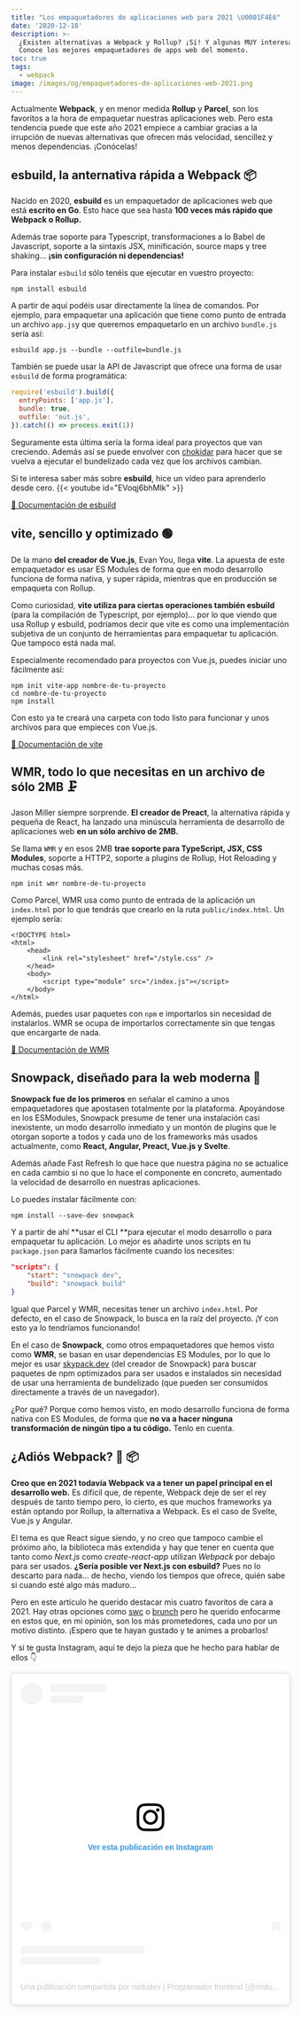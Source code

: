 ```yaml
---
title: "Los empaquetadores de aplicaciones web para 2021 \U0001F4E6"
date: '2020-12-18'
description: >-
  ¿Existen alternativas a Webpack y Rollup? ¡Sí! Y algunas MUY interesantes.
  Conoce los mejores empaquetadores de apps web del momento.
toc: true
tags:
  - webpack
image: /images/og/empaquetadores-de-aplicaciones-web-2021.png
---
```


Actualmente **Webpack**, y en menor medida **Rollup** y **Parcel**, son los favoritos a la hora de empaquetar nuestras aplicaciones web. Pero esta tendencia puede que este año 2021 empiece a cambiar gracias a la irrupción de nuevas alternativas que ofrecen más velocidad, sencillez y menos dependencias. ¡Conócelas!

## esbuild, la anternativa rápida a Webpack 📦

Nacido en 2020, **esbuild** es un empaquetador de aplicaciones web que está **escrito en Go**. Esto hace que sea hasta **100 veces más rápido que Webpack o Rollup.**

Además trae soporte para Typescript, transformaciones a lo Babel de Javascript, soporte a la sintaxis JSX, minificación, source maps y tree shaking... **¡sin configuración ni dependencias!**

Para instalar `esbuild` sólo tenéis que ejecutar en vuestro proyecto:
```
npm install esbuild
```

A partir de aquí podéis usar directamente la línea de comandos. Por ejemplo, para empaquetar una aplicación que tiene como punto de entrada un archivo `app.js`y que queremos empaquetarlo en un archivo `bundle.js` sería así:
```
esbuild app.js --bundle --outfile=bundle.js
```

También se puede usar la API de Javascript que ofrece una forma de usar `esbuild` de forma programática:

```js
require('esbuild').build({
  entryPoints: ['app.js'],
  bundle: true,
  outfile: 'out.js',
}).catch(() => process.exit(1))
```

Seguramente esta última sería la forma ideal para proyectos que van creciendo. Además así se puede envolver con [chokidar](https://github.com/paulmillr/chokidar) para hacer que se vuelva a ejecutar el bundelizado cada vez que los archivos cambian.

Si te interesa saber más sobre **esbuild**, hice un vídeo para aprenderlo desde cero.
{{< youtube id="EVoqj6bhMlk" >}}

[🔗 Documentación de esbuild](https://esbuild.github.io/getting-started/#build-scripts)

## vite, sencillo y optimizado 🟢

De la mano **del creador de Vue.js**, Evan You, llega **vite**. La apuesta de este empaquetador es usar ES Modules de forma que en modo desarrollo funciona de forma nativa, y super rápida, mientras que en producción se empaqueta con Rollup.

Como curiosidad, **vite utiliza para ciertas operaciones también esbuild** (para la compilación de Typescript, por ejemplo)... por lo que viendo que usa Rollup y esbuild, podríamos decir que vite es como una implementación subjetiva de un conjunto de herramientas para empaquetar tu aplicación. Que tampoco está nada mal.

Especialmente recomendado para proyectos con Vue.js, puedes iniciar uno fácilmente así:
```
npm init vite-app nombre-de-tu-proyecto
cd nombre-de-tu-proyecto
npm install
```

Con esto ya te creará una carpeta con todo listo para funcionar y unos archivos para que empieces con Vue.js.

[🔗 Documentación de vite](https://esbuild.github.io/getting-started/)

## WMR, todo lo que necesitas en un archivo de sólo 2MB 🗜

Jason Miller siempre sorprende. **El creador de Preact**, la alternativa rápida y pequeña de React, ha lanzado una minúscula herramienta de desarrollo de aplicaciones web **en un sólo archivo de 2MB.**

Se llama `WMR` y en esos 2MB **trae soporte para TypeScript, JSX, CSS Modules**, soporte a HTTP2, soporte a plugins de Rollup, Hot Reloading y muchas cosas más.

```
npm init wmr nombre-de-tu-proyecto
```

Como Parcel, WMR usa como punto de entrada de la aplicación un `index.html` por lo que tendrás que crearlo en la ruta `public/index.html`. Un ejemplo sería:

```
<!DOCTYPE html>
<html>
	<head>
		<link rel="stylesheet" href="/style.css" />
	</head>
	<body>
		<script type="module" src="/index.js"></script>
	</body>
</html>
```

Además, puedes usar paquetes con `npm` e importarlos sin necesidad de instalarlos. WMR se ocupa de importarlos correctamente sin que tengas que encargarte de nada.

[🔗 Documentación de WMR](https://github.com/preactjs/wmr)

## Snowpack, diseñado para la web moderna 🚀

**Snowpack fue de los primeros** en señalar el camino a unos empaquetadores que apostasen totalmente por la plataforma. Apoyándose en los ESModules, Snowpack presume de tener una instalación casi inexistente, un modo desarrollo inmediato y un montón de plugins que le otorgan soporte a todos y cada uno de los frameworks más usados actualmente, como **React, Angular, Preact, Vue.js y Svelte**.

Además añade Fast Refresh lo que hace que nuestra página no se actualice en cada cambio si no que lo hace el componente en concreto, aumentado la velocidad de desarrollo en nuestras aplicaciones.

Lo puedes instalar fácilmente con:

```
npm install --save-dev snowpack
```

Y a partir de ahí **usar el CLI **para ejecutar el modo desarrollo o para empaquetar tu aplicación. Lo mejor es añadirte unos scripts en tu `package.json` para llamarlos fácilmente cuando los necesites:

```json
"scripts": {
    "start": "snowpack dev",
    "build": "snowpack build"
}
```

Igual que Parcel y WMR, necesitas tener un archivo `index.html`. Por defecto, en el caso de Snowpack, lo busca en la raíz del proyecto. ¡Y con esto ya lo tendríamos funcionando!

En el caso de **Snowpack**, como otros empaquetadores que hemos visto como **WMR**, se basan en usar dependencias ES Modules, por lo que lo mejor es usar [skypack.dev](https://www.skypack.dev/) (del creador de Snowpack) para buscar paquetes de npm optimizados para ser usados e instalados sin necesidad de usar una herramienta de bundelizado (que pueden ser consumidos directamente a través de un navegador).

¿Por qué? Porque como hemos visto, en modo desarrollo funciona de forma nativa con ES Modules, de forma que **no va a hacer ninguna transformación de ningún tipo a tu código.** Tenlo en cuenta.

## ¿Adiós Webpack? 👋 📦

**Creo que en 2021 todavía Webpack va a tener un papel principal en el desarrollo web.** Es difícil que, de repente, Webpack deje de ser el rey después de tanto tiempo pero, lo cierto, es que muchos frameworks ya están optando por Rollup, la alternativa a Webpack. Es el caso de Svelte, Vue.js y Angular.

El tema es que React sigue siendo, y no creo que tampoco cambie el próximo año, la biblioteca más extendida y hay que tener en cuenta que tanto como *Next.js* como *create-react-app* utilizan *Webpack* por debajo para ser usados. **¿Sería posible ver Next.js con esbuild?** Pues no lo descarto para nada... de hecho, viendo los tiempos que ofrece, quién sabe si cuando esté algo más maduro...

Pero en este artículo he querido destacar mis cuatro favoritos de cara a 2021. Hay otras opciones como [swc](https://github.com/swc-project/swc) o [brunch](https://brunch.io/) pero he querido enfocarme en estos que, en mi opinión, son los más prometedores, cada uno por un motivo distinto. ¡Espero que te hayan gustado y te animes a probarlos!

Y si te gusta Instagram, aquí te dejo la pieza que he hecho para hablar de ellos 👇

<div style='display: flex; justify-content: center; align-items: center; text-align: center'>
<blockquote class="instagram-media" data-instgrm-captioned data-instgrm-permalink="https://www.instagram.com/p/CI8ee4BgDcw/?utm_source=ig_embed&amp;utm_campaign=loading" data-instgrm-version="13" style=" background:#FFF; border:0; border-radius:3px; box-shadow:0 0 1px 0 rgba(0,0,0,0.5),0 1px 10px 0 rgba(0,0,0,0.15); margin: 1px; max-width:540px; min-width:326px; padding:0; width:99.375%; width:-webkit-calc(100% - 2px); width:calc(100% - 2px);"><div style="padding:16px;"> <a href="https://www.instagram.com/p/CI8ee4BgDcw/?utm_source=ig_embed&amp;utm_campaign=loading" style=" background:#FFFFFF; line-height:0; padding:0 0; text-align:center; text-decoration:none; width:100%;" target="_blank"> <div style=" display: flex; flex-direction: row; align-items: center;"> <div style="background-color: #F4F4F4; border-radius: 50%; flex-grow: 0; height: 40px; margin-right: 14px; width: 40px;"></div> <div style="display: flex; flex-direction: column; flex-grow: 1; justify-content: center;"> <div style=" background-color: #F4F4F4; border-radius: 4px; flex-grow: 0; height: 14px; margin-bottom: 6px; width: 100px;"></div> <div style=" background-color: #F4F4F4; border-radius: 4px; flex-grow: 0; height: 14px; width: 60px;"></div></div></div><div style="padding: 19% 0;"></div> <div style="display:block; height:50px; margin:0 auto 12px; width:50px;"><svg width="50px" height="50px" viewBox="0 0 60 60" version="1.1" xmlns="https://www.w3.org/2000/svg" xmlns:xlink="https://www.w3.org/1999/xlink"><g stroke="none" stroke-width="1" fill="none" fill-rule="evenodd"><g transform="translate(-511.000000, -20.000000)" fill="#000000"><g><path d="M556.869,30.41 C554.814,30.41 553.148,32.076 553.148,34.131 C553.148,36.186 554.814,37.852 556.869,37.852 C558.924,37.852 560.59,36.186 560.59,34.131 C560.59,32.076 558.924,30.41 556.869,30.41 M541,60.657 C535.114,60.657 530.342,55.887 530.342,50 C530.342,44.114 535.114,39.342 541,39.342 C546.887,39.342 551.658,44.114 551.658,50 C551.658,55.887 546.887,60.657 541,60.657 M541,33.886 C532.1,33.886 524.886,41.1 524.886,50 C524.886,58.899 532.1,66.113 541,66.113 C549.9,66.113 557.115,58.899 557.115,50 C557.115,41.1 549.9,33.886 541,33.886 M565.378,62.101 C565.244,65.022 564.756,66.606 564.346,67.663 C563.803,69.06 563.154,70.057 562.106,71.106 C561.058,72.155 560.06,72.803 558.662,73.347 C557.607,73.757 556.021,74.244 553.102,74.378 C549.944,74.521 548.997,74.552 541,74.552 C533.003,74.552 532.056,74.521 528.898,74.378 C525.979,74.244 524.393,73.757 523.338,73.347 C521.94,72.803 520.942,72.155 519.894,71.106 C518.846,70.057 518.197,69.06 517.654,67.663 C517.244,66.606 516.755,65.022 516.623,62.101 C516.479,58.943 516.448,57.996 516.448,50 C516.448,42.003 516.479,41.056 516.623,37.899 C516.755,34.978 517.244,33.391 517.654,32.338 C518.197,30.938 518.846,29.942 519.894,28.894 C520.942,27.846 521.94,27.196 523.338,26.654 C524.393,26.244 525.979,25.756 528.898,25.623 C532.057,25.479 533.004,25.448 541,25.448 C548.997,25.448 549.943,25.479 553.102,25.623 C556.021,25.756 557.607,26.244 558.662,26.654 C560.06,27.196 561.058,27.846 562.106,28.894 C563.154,29.942 563.803,30.938 564.346,32.338 C564.756,33.391 565.244,34.978 565.378,37.899 C565.522,41.056 565.552,42.003 565.552,50 C565.552,57.996 565.522,58.943 565.378,62.101 M570.82,37.631 C570.674,34.438 570.167,32.258 569.425,30.349 C568.659,28.377 567.633,26.702 565.965,25.035 C564.297,23.368 562.623,22.342 560.652,21.575 C558.743,20.834 556.562,20.326 553.369,20.18 C550.169,20.033 549.148,20 541,20 C532.853,20 531.831,20.033 528.631,20.18 C525.438,20.326 523.257,20.834 521.349,21.575 C519.376,22.342 517.703,23.368 516.035,25.035 C514.368,26.702 513.342,28.377 512.574,30.349 C511.834,32.258 511.326,34.438 511.181,37.631 C511.035,40.831 511,41.851 511,50 C511,58.147 511.035,59.17 511.181,62.369 C511.326,65.562 511.834,67.743 512.574,69.651 C513.342,71.625 514.368,73.296 516.035,74.965 C517.703,76.634 519.376,77.658 521.349,78.425 C523.257,79.167 525.438,79.673 528.631,79.82 C531.831,79.965 532.853,80.001 541,80.001 C549.148,80.001 550.169,79.965 553.369,79.82 C556.562,79.673 558.743,79.167 560.652,78.425 C562.623,77.658 564.297,76.634 565.965,74.965 C567.633,73.296 568.659,71.625 569.425,69.651 C570.167,67.743 570.674,65.562 570.82,62.369 C570.966,59.17 571,58.147 571,50 C571,41.851 570.966,40.831 570.82,37.631"></path></g></g></g></svg></div><div style="padding-top: 8px;"> <div style=" color:#3897f0; font-family:Arial,sans-serif; font-size:14px; font-style:normal; font-weight:550; line-height:18px;"> Ver esta publicación en Instagram</div></div><div style="padding: 12.5% 0;"></div> <div style="display: flex; flex-direction: row; margin-bottom: 14px; align-items: center;"><div> <div style="background-color: #F4F4F4; border-radius: 50%; height: 12.5px; width: 12.5px; transform: translateX(0px) translateY(7px);"></div> <div style="background-color: #F4F4F4; height: 12.5px; transform: rotate(-45deg) translateX(3px) translateY(1px); width: 12.5px; flex-grow: 0; margin-right: 14px; margin-left: 2px;"></div> <div style="background-color: #F4F4F4; border-radius: 50%; height: 12.5px; width: 12.5px; transform: translateX(9px) translateY(-18px);"></div></div><div style="margin-left: 8px;"> <div style=" background-color: #F4F4F4; border-radius: 50%; flex-grow: 0; height: 20px; width: 20px;"></div> <div style=" width: 0; height: 0; border-top: 2px solid transparent; border-left: 6px solid #f4f4f4; border-bottom: 2px solid transparent; transform: translateX(16px) translateY(-4px) rotate(30deg)"></div></div><div style="margin-left: auto;"> <div style=" width: 0px; border-top: 8px solid #F4F4F4; border-right: 8px solid transparent; transform: translateY(16px);"></div> <div style=" background-color: #F4F4F4; flex-grow: 0; height: 12px; width: 16px; transform: translateY(-4px);"></div> <div style=" width: 0; height: 0; border-top: 8px solid #F4F4F4; border-left: 8px solid transparent; transform: translateY(-4px) translateX(8px);"></div></div></div> <div style="display: flex; flex-direction: column; flex-grow: 1; justify-content: center; margin-bottom: 24px;"> <div style=" background-color: #F4F4F4; border-radius: 4px; flex-grow: 0; height: 14px; margin-bottom: 6px; width: 224px;"></div> <div style=" background-color: #F4F4F4; border-radius: 4px; flex-grow: 0; height: 14px; width: 144px;"></div></div></a><p style=" color:#c9c8cd; font-family:Arial,sans-serif; font-size:14px; line-height:17px; margin-bottom:0; margin-top:8px; overflow:hidden; padding:8px 0 7px; text-align:center; text-overflow:ellipsis; white-space:nowrap;"><a href="https://www.instagram.com/p/CI8ee4BgDcw/?utm_source=ig_embed&amp;utm_campaign=loading" style=" color:#c9c8cd; font-family:Arial,sans-serif; font-size:14px; font-style:normal; font-weight:normal; line-height:17px; text-decoration:none;" target="_blank">Una publicación compartida por midudev | Programador frontend (@midu.dev)</a></p></div></blockquote> <script async src="//www.instagram.com/embed.js"></script></div>